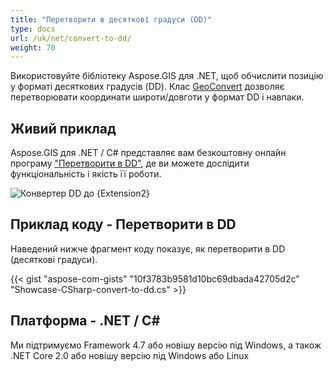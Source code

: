 ```yaml
---
title: "Перетворити в десяткові градуси (DD)"
type: docs
url: /uk/net/convert-to-dd/
weight: 70
---
```


Використовуйте бібліотеку Aspose.GIS для .NET, щоб обчислити позицію у форматі десяткових градусів (DD). Клас [GeoConvert](https://reference.aspose.com/gis/net/aspose.gis/geoconvert) дозволяє перетворювати координати широти/довготи у формат DD і навпаки.

## **Живий приклад**

Aspose.GIS для .NET / C# представляє вам безкоштовну онлайн програму ["Перетворити в DD"](https://products.aspose.app/gis/coordinates/convert-to-dd), де ви можете дослідити функціональність і якість її роботи.

![Конвертер DD до {Extension2}](coordinates.png)

## **Приклад коду - Перетворити в DD**

Наведений нижче фрагмент коду показує, як перетворити в DD (десяткові градуси).

{{< gist "aspose-com-gists" "10f3783b9581d10bc69dbada42705d2c" "Showcase-CSharp-convert-to-dd.cs" >}}

## **Платформа - .NET / C#**

Ми підтримуємо Framework 4.7 або новішу версію під Windows, а також .NET Core 2.0 або новішу версію під Windows або Linux
